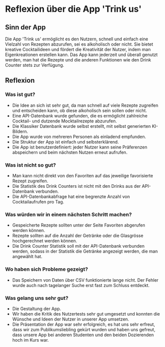 
# **Reflexion über die App 'Trink us'**

## **Sinn der App**
Die App 'Trink us' ermöglicht es den Nutzern, schnell und einfach eine Vielzahl von Rezepten abzurufen, sei es alkoholisch oder nicht. Sie bietet kreative Cocktailideen und fördert die Kreativität der Nutzer, indem man Eigenkreationen erstellen kann.
Das App kann jederzeit und überall genutzt werden, man hat die Rezepte und die anderen Funktionen wie den Drink Counter stets zur Verfügung.

## **Reflexion**

### **Was ist gut?**
- Die Idee an sich ist sehr gut, da man schnell auf viele Rezepte zugreifen und entscheiden kann, ob diese alkoholisch sein sollen oder nicht.
- Eine API-Datenbank wurde gefunden, die es ermöglicht zahlreiche Cocktail- und dutzende Mocktailrezepte abzurufen.
- Die Klassiker Datenbank wurde selbst erstellt, mit selbst generierten KI-Bildern.
- Die App wurde von mehreren Personen als einladend empfunden.
- Die Struktur der App ist einfach und selbsterklärend.
- Die App ist benutzerdefiniert: jeder Nutzer kann seine Präferenzen abspeichern und beim nächsten Nutzen erneut aufrufen.

### **Was ist nicht so gut?**
- Man kann nicht direkt von den Favoriten auf das jeweilige favorisierte Rezept zugreifen.
- Die Statistik des Drink Counters ist nicht mit den Drinks aus der API-Datenbank verbunden.
- Die API-Datenbankabfrage hat eine begrenzte Anzahl von Cocktailaufrufen pro Tag.

### **Was würden wir in einem nächsten Schritt machen?**
- Gespeicherte Rezepte sollten unter der Seite Favoriten abgerufen werden können.
- Rezepte sollten auf die Anzahl der Getränke oder die Glasgrösse hochgerechnet werden können.
- Die Drink Counter Statistik soll mit der API-Datenbank verbunden werden, sodass in der Statistik die Getränke angezeigt werden, die man angewählt hat.

### **Wo haben sich Probleme gezeigt?**
- Das Speichern von Daten über CSV funktionierte lange nicht. Der Fehler wurde auch nach tagelanger Suche erst fast zum Schluss entdeckt.

### **Was gelang uns sehr gut?**
- Die Gestaltung der App.
- Wir haben die Kritik des Nutzertests sehr gut umgesetzt und konnten die Wünsche und Ideen der Nutzer in unserer App umsetzen.
- Die Präsentation der App war sehr erfolgreich, es hat uns sehr erfreut, dass wir zum Publikumsliebling gekürt wurden und haben uns gefreut, dass unsere App bei anderen Studenten und den beiden Dozierenden hoch im Kurs war.
